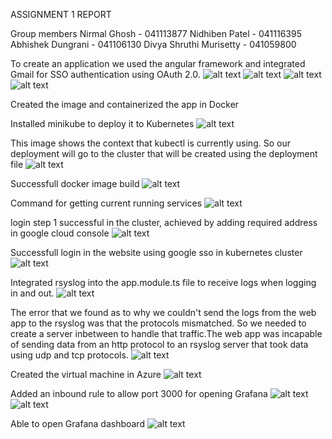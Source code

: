 ASSIGNMENT 1 REPORT

Group members
Nirmal Ghosh - 041113877
Nidhiben Patel - 041116395
Abhishek Dungrani - 041106130
Divya Shruthi Murisetty - 041059800

To create an application we used the angular framework and integrated Gmail for SSO authentication using OAuth 2.0.
![alt text](<Screenshot 2024-03-25 220928 2.png>)
![alt text](<Screenshot 2024-03-25 221001 2.png>)
![alt text](<Screenshot 2024-03-25 221025 2.png>)
![alt text](<Screenshot 2024-03-25 220750 2.png>)

Created the image and containerized the app in Docker

Installed minikube to deploy it to Kubernetes
![alt text](<image (14).png>)

This image shows the context that kubectl is currently using.
So our deployment will go to the cluster that will be created using the deployment file
![alt text](<image (15).png>)

Successfull docker image build
![alt text](<image (16).png>)

Command for getting current running services
![alt text](<image (17).png>)

login step 1 successful in the cluster, achieved by adding required address in google cloud console
![alt text](<image (18).png>)

Successfull login in the website using google sso in kubernetes cluster
![alt text](<image (19).png>)

Integrated rsyslog into the app.module.ts file to receive logs when logging in and out.
![alt text](<image (13).png>)

The error that we found as to why we couldn't send the logs from the web app to the rsyslog was that the protocols mismatched. So we needed to create a server inbetween to handle that traffic.The web app was incapable of sending data from an http protocol to an rsyslog server that took data using udp and tcp protocols.
![alt text](<image (20).png>)

Created the virtual machine in Azure
![alt text](<Screenshot (3) (1).png>)

Added an inbound rule to allow port 3000 for opening Grafana
![alt text](<Screenshot (4) (1).png>)
![alt text](<Screenshot (2) (1).png>)

Able to open Grafana dashboard
![alt text](<image (21).png>)